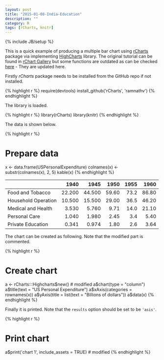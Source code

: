 ```yaml
---
layout: post
title: "2015-01-08-India-Education"
description: ""
category: R
tags: [rCharts, knitr]
---
```

{% include JB/setup %}

This is a quick example of producing a multiple bar chart using [rCharts]() package via implementing [HighCharts]() library. The original tutorial can be found in [rChart Gallery](http://rcharts.io/gallery/) but some functions are outdated as can be checked [here](https://github.com/ramnathv/rCharts/issues/251) - They are updated here.

Firstly _rCharts_ package needs to be installed from the GitHub repo if not installed.


{% highlight r %}
require(devtools)
install_github('rCharts', 'ramnathv')
{% endhighlight %}

The library is loaded.


{% highlight r %}
library(rCharts)
library(knitr)
{% endhighlight %}

The data is shown below.


{% highlight r %}
# Prepare data
x <- data.frame(USPersonalExpenditure)
colnames(x) <- substr(colnames(x), 2, 5)
kable(x)
{% endhighlight %}



|                    |   1940|   1945|  1950| 1955|  1960|
|:-------------------|------:|------:|-----:|----:|-----:|
|Food and Tobacco    | 22.200| 44.500| 59.60| 73.2| 86.80|
|Household Operation | 10.500| 15.500| 29.00| 36.5| 46.20|
|Medical and Health  |  3.530|  5.760|  9.71| 14.0| 21.10|
|Personal Care       |  1.040|  1.980|  2.45|  3.4|  5.40|
|Private Education   |  0.341|  0.974|  1.80|  2.6|  3.64|

The chart can be created as following. Note that the modified part is commented.


{% highlight r %}
# Create chart
a <- rCharts:::Highcharts$new() # modified
a$chart(type = "column")
a$title(text = "US Personal Expenditure")
a$xAxis(categories = rownames(x))
a$yAxis(title = list(text = "Billions of dollars"))
a$data(x)
{% endhighlight %}

Finally it is printed. Note that the `results` option should be set to be `'asis'`.


{% highlight r %}
# Print chart
a$print('chart 1', include_assets = TRUE) # modified
{% endhighlight %}

<script type='text/javascript' src=/assets/src/jquery-1.9.1.min.js></script>
<script type='text/javascript' src=/assets/src/highcharts.js></script>
<script type='text/javascript' src=/assets/src/highcharts-more.js></script>
<script type='text/javascript' src=/assets/src/exporting.js></script> 
 <style>
  .rChart {
    display: block;
    margin-left: auto; 
    margin-right: auto;
    width: 800px;
    height: 400px;
  }  
  </style>
<div id = 'chart 1' class = 'rChart highcharts'></div>
<script type='text/javascript'>
    (function($){
        $(function () {
            var chart = new Highcharts.Chart({
 "dom": "chart 1",
"width":            800,
"height":            400,
"credits": {
 "href": null,
"text": null 
},
"exporting": {
 "enabled": false 
},
"title": {
 "text": "US Personal Expenditure" 
},
"yAxis": [
 {
 "title": {
 "text": "Billions of dollars" 
} 
} 
],
"chart": {
 "type": "column",
"renderTo": "chart 1" 
},
"xAxis": [
 {
 "categories": [ "Food and Tobacco", "Household Operation", "Medical and Health", "Personal Care", "Private Education" ] 
} 
],
"series": [
 {
 "name": "1940",
"data": [
           22.2,
          10.5,
          3.53,
          1.04,
         0.341 
] 
},
{
 "name": "1945",
"data": [
           44.5,
          15.5,
          5.76,
          1.98,
         0.974 
] 
},
{
 "name": "1950",
"data": [
           59.6,
            29,
          9.71,
          2.45,
           1.8 
] 
},
{
 "name": "1955",
"data": [
           73.2,
          36.5,
            14,
           3.4,
           2.6 
] 
},
{
 "name": "1960",
"data": [
           86.8,
          46.2,
          21.1,
           5.4,
          3.64 
] 
} 
],
"id": "chart 1" 
});
        });
    })(jQuery);
</script>

